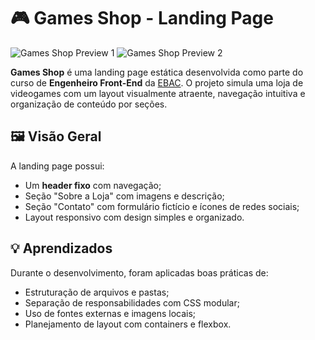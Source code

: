 # 🎮 Games Shop - Landing Page

![Games Shop Preview 1](https://github.com/user-attachments/assets/49e68e82-81ed-4837-959e-2789eaf124ea)
![Games Shop Preview 2](https://github.com/user-attachments/assets/cf920051-b645-4114-a849-f480329911fa)

**Games Shop** é uma landing page estática desenvolvida como parte do curso de **Engenheiro Front-End** da [EBAC](https://ebaconline.com.br). O projeto simula uma loja de videogames com um layout visualmente atraente, navegação intuitiva e organização de conteúdo por seções.


## 🖼️ Visão Geral

A landing page possui:
- Um **header fixo** com navegação;
- Seção "Sobre a Loja" com imagens e descrição;
- Seção "Contato" com formulário fictício e ícones de redes sociais;
- Layout responsivo com design simples e organizado.

## 💡 Aprendizados

Durante o desenvolvimento, foram aplicadas boas práticas de:
- Estruturação de arquivos e pastas;
- Separação de responsabilidades com CSS modular;
- Uso de fontes externas e imagens locais;
- Planejamento de layout com containers e flexbox.
